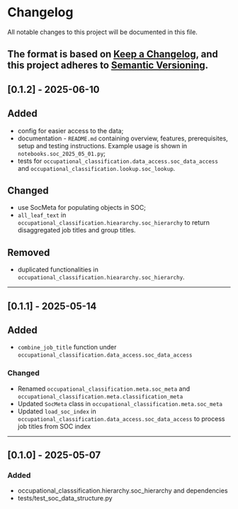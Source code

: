 # Changelog

All notable changes to this project will be documented in this file.

The format is based on [Keep a Changelog](https://keepachangelog.com/en/1.0.0/), and this project adheres to
[Semantic Versioning](https://semver.org/spec/v2.0.0.html).
---
## [0.1.2] - 2025-06-10

## Added
- config for easier access to the data;
- documentation - `README.md` containing overview, features, prerequisites, setup and testing instructions. Example usage is shown in `notebooks.soc_2025_05_01.py`;
- tests for `occupational_classification.data_access.soc_data_access` and `occupational_classification.lookup.soc_lookup`.

## Changed
- use SocMeta for populating objects in SOC;
- `all_leaf_text` in `occupational_classification.hieararchy.soc_hierarchy` to return disaggregated job titles and group titles.

## Removed
- duplicated functionalities in `occupational_classification.hieararchy.soc_hierarchy`.

---

## [0.1.1] - 2025-05-14

## Added
- `combine_job_title` function under `occupational_classification.data_access.soc_data_access`

### Changed

- Renamed `occupational_classification.meta.soc_meta` and `occupational_classification.meta.classification_meta`
- Updated `SocMeta` class in `occupational_classification.meta.soc_meta`
- Updated `load_soc_index` in `occupational_classification.data_access.soc_data_access` to process job titles from SOC index
---

## [0.1.0] - 2025-05-07

### Added

- occupational_classsification.hierarchy.soc_hierarchy and dependencies
- tests/test_soc_data_structure.py

